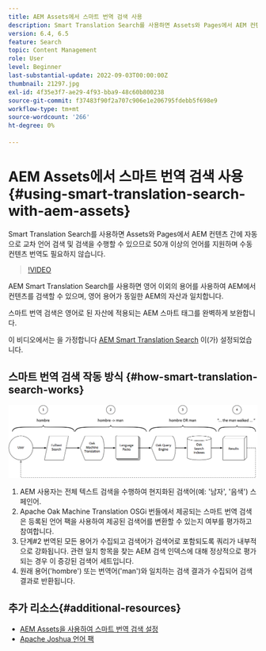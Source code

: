 ```yaml
---
title: AEM Assets에서 스마트 번역 검색 사용
description: Smart Translation Search를 사용하면 Assets와 Pages에서 AEM 컨텐츠 간에 자동으로 교차 언어 검색 및 검색을 수행할 수 있으므로 50개 이상의 언어를 지원하며 수동 컨텐츠 번역도 필요하지 않습니다.
version: 6.4, 6.5
feature: Search
topic: Content Management
role: User
level: Beginner
last-substantial-update: 2022-09-03T00:00:00Z
thumbnail: 21297.jpg
exl-id: 4f35e3f7-ae29-4f93-bba9-48c60b800238
source-git-commit: f37483f90f2a707c906e1e206795fdebb5f698e9
workflow-type: tm+mt
source-wordcount: '266'
ht-degree: 0%

---
```


# AEM Assets에서 스마트 번역 검색 사용{#using-smart-translation-search-with-aem-assets}

Smart Translation Search를 사용하면 Assets와 Pages에서 AEM 컨텐츠 간에 자동으로 교차 언어 검색 및 검색을 수행할 수 있으므로 50개 이상의 언어를 지원하며 수동 컨텐츠 번역도 필요하지 않습니다.

>[!VIDEO](https://video.tv.adobe.com/v/21297/?quality=9&learn=on)

AEM Smart Translation Search를 사용하면 영어 이외의 용어를 사용하여 AEM에서 컨텐츠를 검색할 수 있으며, 영어 용어가 동일한 AEM의 자산과 일치합니다.

스마트 번역 검색은 영어로 된 자산에 적용되는 AEM 스마트 태그를 완벽하게 보완합니다.

이 비디오에서는 을 가정합니다 [AEM Smart Translation Search](smart-translation-search-technical-video-setup.md) 이(가) 설정되었습니다.

## 스마트 번역 검색 작동 방식 {#how-smart-translation-search-works}

![스마트 번역 검색 흐름 다이어그램](assets/smart-translation-search-flow.png)

1. AEM 사용자는 전체 텍스트 검색을 수행하여 현지화된 검색어(예: &#39;남자&#39;, &#39;음색&#39;) 스페인어.
2. Apache Oak Machine Translation OSGi 번들에서 제공되는 스마트 번역 검색은 등록된 언어 팩을 사용하여 제공된 검색어를 변환할 수 있는지 여부를 평가하고 참여합니다.
3. 단계#2 번역된 모든 용어가 수집되고 검색어가 검색어로 포함되도록 쿼리가 내부적으로 강화됩니다. 관련 일치 항목을 찾는 AEM 검색 인덱스에 대해 정상적으로 평가되는 경우 이 증강된 검색어 세트입니다.
4. 원래 용어(&#39;hombre&#39;) 또는 번역어(&#39;man&#39;)와 일치하는 검색 결과가 수집되어 검색 결과로 반환됩니다.

## 추가 리소스{#additional-resources}

* [AEM Assets을 사용하여 스마트 번역 검색 설정](smart-translation-search-technical-video-setup.md)
* [Apache Joshua 언어 팩](https://cwiki.apache.org/confluence/display/JOSHUA/Language+Packs)
